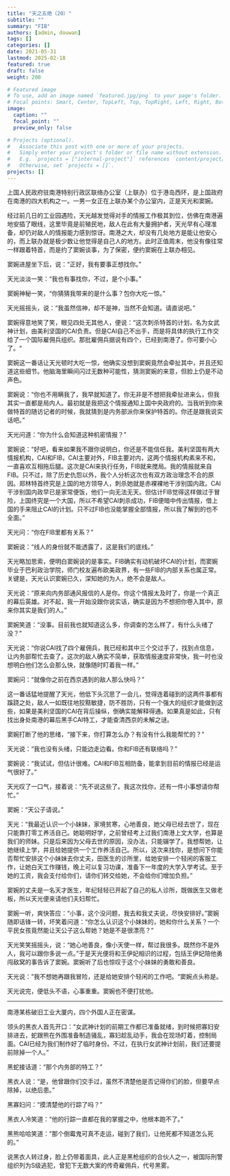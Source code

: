 ```yaml
---
title: "天之五绝（20）"
subtitle: ""
summary: "FIB"
authors: [admin, douwan]
tags: []
categories: []
date: 2021-05-31
lastmod: 2025-02-18
featured: true
draft: false
weight: 200

# Featured image
# To use, add an image named `featured.jpg/png` to your page's folder.
# Focal points: Smart, Center, TopLeft, Top, TopRight, Left, Right, BottomLeft, Bottom, BottomRight.
image:
  caption: ""
  focal_point: ""
  preview_only: false

# Projects (optional).
#   Associate this post with one or more of your projects.
#   Simply enter your project's folder or file name without extension.
#   E.g. `projects = ["internal-project"]` references `content/project/deep-learning/index.md`.
#   Otherwise, set `projects = []`.
projects: []
---
```


上国人民政府驻南港特别行政区联络办公室（上联办）位于港岛西环，是上国政府在南港的四大机构之一。一男一女正在上联办某个办公室内，正是天光和窦婉。

经过前几日的工业园遇险，天光越发觉得对手的情报工作极其到位，仿佛在南港遍地安插了眼线，这里毕竟是前殖民地，敌人在此有大量拥护者，天光早有心理准备，却仍对敌人的情报能力感到惊讶。南港之大，却没有几处地方是能让他安心的，而上联办就是极少数让他觉得是自己人的地方。此时正值周末，他没有像往常一样跟着特首，而是约了窦婉谈事，为了保密，便约窦婉在上联办相见。

<!--more-->

窦婉进屋坐下后，说：“正好，我有要事正想找你。”

天光淡淡一笑：“我也有事找你，不过，是个小事。”

窦婉神秘一笑，“你猜猜我带来的是什么事？包你大吃一惊。”

天光摇摇头，说：“我虽然信神，却不是神，当然不会知道。请直说吧。”

窦婉得意地笑了笑，眼见四处无其他人，便说：“这次刺杀特首的计划，名为女武神计划，由美利坚国的CAI负责。但是CAI自己不出手，而是将具体的执行工作交给了一个国际雇佣兵组织。那批雇佣兵据说有四个，已经到南港了。你可要小心了。“

窦婉这一番话让天光顿时大吃一惊，他确实没想到窦婉竟然会牵扯其中，并且还知道这些细节。他脑海里瞬间闪过无数种可能性，猜测窦婉的来意，但脸上仍是不动声色。

窦婉说：“你也不用瞒我了，我早就知道了。你无非是不想把我牵扯进来么，但我其实一直都是局内人。最初就是我把这个情报通知上国中央政府的。当我听到你来做特首的随访记者的时候，我就猜到是内务部派你来保护特首的。你还是跟我说实话吧。”

天光问道：“你为什么会知道这种机密情报？”

窦婉说：“好吧，看来如果我不跟你说明白，你还是不能信任我。美利坚国有两大情报机构，CAI和FIB，CAI主要对外，FIB主要对内，这两个情报机构素来不和，一直喜欢互相拖后腿。这次是CAI来执行任务，FIB就来搅局。我的情报就来自FIB。只不过，除了历史仇怨以外，我个人分析这次也有双方政治理念不合的原因。郑林特首终究是上国的地方领导人，刺杀她就是赤裸裸地干涉别国内政。CAI干涉别国内政早已是家常便饭，他们一向无法无天。但估计FIB觉得这样做过于冒险，上国终究是一个大国，所以不希望CAI刺杀成功，FIB便暗中传出情报，借上国的手来阻止CAI的计划。只不过FIB也没能掌握全部情报，所以我了解到的也不全面。”

天光问：“你在FIB里都有关系？”

窦婉说：“线人的身份就不能透露了，这是我们的底线。”

天光略加思索，便明白窦婉说的是事实。FIB确实有动机破坏CAI的计划，而窦婉毕业于巴利政治学院，师门校友遍布欧美政界，有一些FIB的内部关系也属正常。关键是，天光认识窦婉已久，深知她的为人，绝不会是敌人。

天光说：“原来向内务部通风报信的人是你。你这个情报太及时了，你是一个真正的幕后英雄。对不起，我一开始没跟你说实话，确实是因为不想把你卷入其中，原来你其实是我们的人。”

窦婉笑道：“没事。目前我也就知道这么多，你调查的怎么样了，有什么头绪了没？”

天光说：“你说CAI找了四个雇佣兵，我已经和其中三个交过手了，找到点信息，让内务部帮忙去查了。这次的敌人确实不简单，获取情报速度非常快，我一时也没想明白他们怎么会那么快，就像随时盯着我一样。”

窦婉问：“就像你之前在西京遇到的敌人那么快吗？”

这一番话猛地提醒了天光，他低下头沉思了一会儿，觉得连着碰到的这两件事都有蹊跷之处，敌人一如既往地狡黠敏捷，防不胜防，只有一个强大的组织才能做到这些，如果是美利坚国的CAI在背后操纵，倒确实能解释得通。如果真是如此，只有找出身处南港的幕后黑手CAI特工，才能查清西京的未解之谜。

窦婉打断了他的思绪，“接下来，你打算怎么办？有没有什么我能帮忙的？”

天光说：“我也没有头绪，只能边走边看。你和FIB还有联络吗？”

窦婉说：“我试试，但估计很难。CAI和FIB互相防备，能拿到目前的情报已经是运气很好了。”

天光叹了一口气，接着说：“先不说这些了。我这次找你，还有一件小事想请你帮忙。”

窦婉：“天公子请说。”

天光：“我最近认识一个小妹妹，家境贫寒，心地善良，她父母已经去世了，现在只能靠打零工养活自己。她聪明好学，之前曾经考上过我们南港上文大学，也算是我们的师妹。只是后来因为父母去世的原因，没办法，只能辍学了。我想帮她，让她继续上学，并且给她提供一个工作养活自己。所以，这次来找你，是想问下你能否帮忙安排这个小妹妹去你丈夫，田医生的诊所里，给她安排一个轻闲的客服工作，让她白天工作赚钱，晚上可以复习功课，准备下一年度的大学入学考试。至于她的工资，我会支付给你们，请你们转交给她，不会给你们增加负担。”

窦婉的丈夫是一名天才医生，年纪轻轻已开起了自己的私人诊所，既做医生又做老板，所以天光便来请他们夫妇帮忙。

窦婉一听，爽快答应：“小事，这个没问题，我去和我丈夫说，尽快安排好。”窦婉随即话锋一转，坏笑着问道：“你怎么认识这个小妹妹的，她和你什么关系？一个平民女孩竟然能让天公子这么帮她？她是不是很漂亮？”

天光笑笑摇摇头，说：“她心地善良，像小天使一样，帮过我很多。既然你不是外人，我可以跟你多说一点。”于是天光便将和王伊妃相识的过程，包括王伊妃陪他勇闯敌窝的事告诉了窦婉。窦婉听了后也惊叹于这个小妹妹的勇敢和善良。

天光说：”我不想她再跟我冒险，还是给她安排个轻闲的工作吧。“窦婉点头称是。

天光说完，便低头不语，心事重重。窦婉也不便打扰他。

------

南港某栋破旧工业大厦内，四个外国人正在密谋。

领头的黑衣人首先开口：“女武神计划的前期工作都已准备就绪，到时候把寡妇安排进去，蛇跟熊在外围准备制造骚乱，寡妇趁乱动手，我会在现场盯着，控制局面。CAI已经为我们制作好了临时身份。不过，在执行女武神计划前，我们还要提前除掉一个人。”

黑蛇接话道：“那个内务部的特工？”

黑衣人说：“是，他曾跟你们交手过，虽然不清楚他是否记得你们的脸，但要早点除掉，以绝后患。”

黑寡妇问：“摸清楚他的行踪了吗？”

黑衣人冷笑道：“他的行踪一直都在我的掌握之中，他根本跑不了。”

黑熊哈哈笑道：“那个倒霉鬼可真不走运，碰到了我们，让他死都不知道怎么死的。”

说黑衣人转过身，脸上仍带着面具，此人正是黑枪组织的合伙人之一，被国际刑警组织列为S级逃犯，曾犯下无数大案的传奇雇佣兵，代号黑雾。
